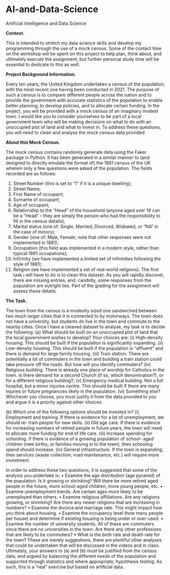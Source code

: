 # AI-and-Data-Science
Artificial Intelligence and Data Science

**Context.**

This is intended to stretch my data science skills and develop my programming through the use of
a mock census. Some of the contact time on the workshop will be spent on this project to help plan, think about,
and ultimately execute the assignment, but further personal study time will be essential to dedicate to this as
well.

**Project Background Information.**

Every ten years, the United Kingdom undertakes a census of the population, with the most recent one having
been conducted in 2021. The purpose of such a census is to compare different people across the nation and to
provide the government with accurate statistics of the population to enable better planning, to develop policies,
and to allocate certain funding.
In the project, you will be provided with a mock census of an imaginary modest town. I would like you to
consider yourselves to be part of a local government team who will be making decisions on what to do with an
unoccupied plot of land and what to invest in. To address these questions, you will need to clean and analyse the
mock census data provided

**About this Mock Census.**

The mock census contains randomly generate data using the Faker package in Python. It has
been generated in a similar manner to (and designed to directly emulate the format of) the 1881 census of the
UK wherein only a few questions were asked of the population. The fields recorded are as follows:
1. Street Number (this is set to “1” if it is a unique dwelling);
2. Street Name;
3. First Name of occupant;
4. Surname of occupant;
5. Age of occupant;
6. Relationship to the “Head” of the household (anyone aged over 18 can be a “Head” – they are simply
the person who had the responsibility to fill in the census details);
7. Marital status (one of: Single, Married, Divorced, Widowed, or “NA” in the case of minors);
8. Gender (one of: Male, Female; note that other responses were not implemented in 1881);
9. Occupation (this field was implemented in a modern style, rather than typical 1881 occupations);
10. Infirmity (we have implemented a limited set of infirmities following the style of 1881);
11. Religion (we have implemented a set of real-world religions).
The first task i will have to do is to clean this dataset. As you will rapidly discover, there are missing entries,
and, candidly, some responses from the population are outright lies. Part of the grading for the assignment will
assess these details.

**The Task.**

The town from the census is a modestly sized one sandwiched between two much larger cities that it
is connected to by motorways. The town does not have a university, but students do live in the town and
commute to the nearby cities. Once I have a cleaned dataset to analyse, my task is to decide the following:
(a) What should be built on an unoccupied plot of land that the local government wishes to
develop? Your choices are:
(i) High-density housing. This should be built if the population is significantly expanding.
(ii) Low-density housing. This should be built if the population is “affluent” and there is
demand for large family housing.
(iii) Train station. There are potentially a lot of commuters in the town and building a train
station could take pressure off the roads. But how will you identify commuters?
(iv) Religious building. There is already one place of worship for Catholics in the town. Is
there demand for a second Church (if so, which denomination?), or for a different religious building?;
(v) Emergency medical building. Not a full hospital, but a minor injuries centre. This should
be built if there are many injuries or future pregnancies likely in the population.
(vi) Something else?
Whichever you choose, you must justify it from the data provided to you and argue it is a priority
against other choices.

(b) Which one of the following options should be invested in?
(i) Employment and training. If there is evidence for a lot of unemployment, we should re-
train people for new skills.
(ii) Old age care. If there is evidence for increasing numbers of retired people in future years,
the town will need to allocate more funding for end of life care.
(iii) Increase spending for schooling. If there is evidence of a growing population of school-
aged children (new births, or families moving in to the town), then schooling spend should increase.
(iv) General infrastructure. If the town is expanding, then services (waste collection; road
maintenance, etc.) will require more investment.

In order to address these two questions, it is suggested that some of the analysis you undertake is:
• Examine the age distribution (age pyramid) of the population. Is it growing or shrinking? Will
there be more retired aged people in the future, more school-aged children, more young
people, etc.
• Examine unemployment trends. Are certain ages more likely to be unemployed than others.
• Examine religious affiliations. Are any religions growing, or shrinking? Are there any newer
religions that are increasing in numbers?
• Examine the divorce and marriage rate. This might impact how you think about housing.
• Examine the occupancy level (how many people per house) and determine if existing housing
is being under or over-used.
• Examine the number of university students. All of these are commuters since there are no
universities in the town. Are there any other professions that are likely to be commuters?
• What is the birth rate and death rate for the town?
These are merely suggestions, there are plentiful other analyses that could be undertaken that will be
discussed in the videos and in class. Ultimately, your answers to (a) and (b) must be justified from the
census data, and argued by balancing the different needs of the population and supported through
statistics and where appropriate, hypothesis testing. As such, this is a “real” exercise but based on
artificial data. 
